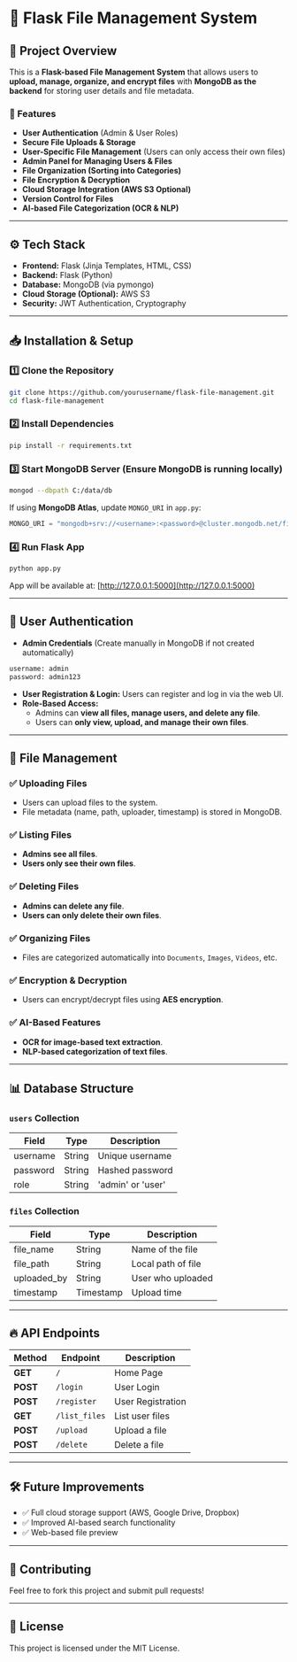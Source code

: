 # 📂 Flask File Management System

## 📌 Project Overview

This is a **Flask-based File Management System** that allows users to **upload, manage, organize, and encrypt files** with **MongoDB as the backend** for storing user details and file metadata.

### 🚀 Features

- **User Authentication** (Admin & User Roles)
- **Secure File Uploads & Storage**
- **User-Specific File Management** (Users can only access their own files)
- **Admin Panel for Managing Users & Files**
- **File Organization (Sorting into Categories)**
- **File Encryption & Decryption**
- **Cloud Storage Integration (AWS S3 Optional)**
- **Version Control for Files**
- **AI-based File Categorization (OCR & NLP)**

---

## ⚙️ Tech Stack

- **Frontend:** Flask (Jinja Templates, HTML, CSS)
- **Backend:** Flask (Python)
- **Database:** MongoDB (via pymongo)
- **Cloud Storage (Optional):** AWS S3
- **Security:** JWT Authentication, Cryptography

---

## 📥 Installation & Setup

### 1️⃣ **Clone the Repository**

```bash
git clone https://github.com/yourusername/flask-file-management.git
cd flask-file-management
```

### 2️⃣ **Install Dependencies**

```bash
pip install -r requirements.txt
```

### 3️⃣ **Start MongoDB Server** (Ensure MongoDB is running locally)

```bash
mongod --dbpath C:/data/db
```

If using **MongoDB Atlas**, update `MONGO_URI` in `app.py`:

```python
MONGO_URI = "mongodb+srv://<username>:<password>@cluster.mongodb.net/file_management"
```

### 4️⃣ **Run Flask App**

```bash
python app.py
```

App will be available at: [http://127.0.0.1:5000](http://127.0.0.1:5000)

---

## 🔑 User Authentication

- **Admin Credentials** (Create manually in MongoDB if not created automatically)

```bash
username: admin
password: admin123
```

- **User Registration & Login:** Users can register and log in via the web UI.
- **Role-Based Access:**
  - Admins can **view all files, manage users, and delete any file**.
  - Users can **only view, upload, and manage their own files**.

---

## 📂 File Management

### ✅ Uploading Files

- Users can upload files to the system.
- File metadata (name, path, uploader, timestamp) is stored in MongoDB.

### ✅ Listing Files

- **Admins see all files**.
- **Users only see their own files**.

### ✅ Deleting Files

- **Admins can delete any file**.
- **Users can only delete their own files**.

### ✅ Organizing Files

- Files are categorized automatically into `Documents`, `Images`, `Videos`, etc.

### ✅ Encryption & Decryption

- Users can encrypt/decrypt files using **AES encryption**.

### ✅ AI-Based Features

- **OCR for image-based text extraction**.
- **NLP-based categorization of text files**.

---

## 📊 Database Structure

### `users` Collection

| Field    | Type   | Description       |
| -------- | ------ | ----------------- |
| username | String | Unique username   |
| password | String | Hashed password   |
| role     | String | 'admin' or 'user' |

### `files` Collection

| Field        | Type      | Description        |
| ------------ | --------- | ------------------ |
| file\_name   | String    | Name of the file   |
| file\_path   | String    | Local path of file |
| uploaded\_by | String    | User who uploaded  |
| timestamp    | Timestamp | Upload time        |

---

## 🔥 API Endpoints

| Method   | Endpoint      | Description       |
| -------- | ------------- | ----------------- |
| **GET**  | `/`           | Home Page         |
| **POST** | `/login`      | User Login        |
| **POST** | `/register`   | User Registration |
| **GET**  | `/list_files` | List user files   |
| **POST** | `/upload`     | Upload a file     |
| **POST** | `/delete`     | Delete a file     |

---

## 🛠️ Future Improvements

- ✅ Full cloud storage support (AWS, Google Drive, Dropbox)
- ✅ Improved AI-based search functionality
- ✅ Web-based file preview

---

## 🤝 Contributing

Feel free to fork this project and submit pull requests!

---

## 📜 License

This project is licensed under the MIT License.



